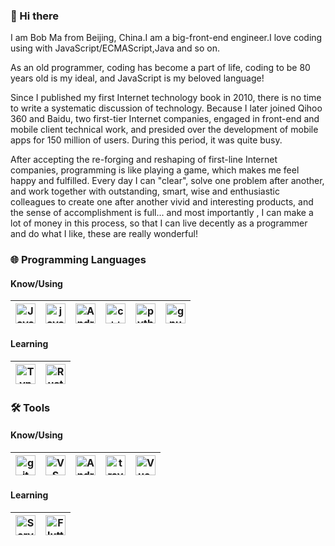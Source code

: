 ### 👋 Hi there

I am Bob Ma from Beijing, China.I am a big-front-end engineer.I love coding using with JavaScript/ECMAScript,Java and so on.

As an old programmer, coding has become a part of life, coding to be 80 years old is my ideal, and JavaScript is my beloved language!

Since I published my first Internet technology book in 2010, there is no time to write a systematic discussion of technology. Because I later joined Qihoo 360 and Baidu, two first-tier Internet companies, engaged in front-end and mobile client technical work, and presided over the development of mobile apps for 150 million of users. During this period, it was quite busy.

After accepting the re-forging and reshaping of first-line Internet companies, programming is like playing a game, which makes me feel happy and fulfilled. Every day I can "clear", solve one problem after another, and work together with outstanding, smart, wise and enthusiastic colleagues to create one after another vivid and interesting products, and the sense of accomplishment is full... and most importantly , I can make a lot of money in this process, so that I can live decently as a programmer and do what I like, these are really wonderful!


### 🌐 Programming Languages 

#### Know/Using

| [<img width="32" title="JavasSript" src="https://cdn.jsdelivr.net/npm/simple-icons@v3/icons/javascript.svg" />](https://developer.mozilla.org/en-US/docs/Web/JavaScript)  | [<img width="32" title="java" src="https://cdn.jsdelivr.net/npm/simple-icons@v3/icons/java.svg" />](https://www.java.com/)  | [<img width="32" title="Android" src="https://cdn.jsdelivr.net/npm/simple-icons@v3/icons/android.svg" />](https://www.android.com/)  |  [<img width="32" title="c++" src="https://cdn.jsdelivr.net/npm/simple-icons@v3/icons/cplusplus.svg" />](http://www.open-std.org/jtc1/sc22/wg14/) |  [<img width="32" title="python" src="https://cdn.jsdelivr.net/npm/simple-icons@v3/icons/python.svg" />](https://www.python.org/) | [<img width="32" title="gnu bash" src="https://cdn.jsdelivr.net/npm/simple-icons@v3/icons/gnubash.svg" />](https://www.gnu.org/software/bash/)  |
|---|---|---|---|---|---|

#### Learning

| [<img width="32" title="TypeScript" src="https://cdn.jsdelivr.net/npm/simple-icons@v3/icons/typescript.svg" />](https://www.typescriptlang.org/) |  [<img width="32" title="Rust" src="https://cdn.jsdelivr.net/npm/simple-icons@v3/icons/rust.svg" />](https://www.rust-lang.org/)|
|---|---|

### 🛠️ Tools 

#### Know/Using

| [<img width="32" title="git" src="https://cdn.jsdelivr.net/npm/simple-icons@v3/icons/git.svg" />](https://git-scm.com/) | [<img width="32" title="VS Code" src="https://cdn.jsdelivr.net/npm/simple-icons@v3/icons/visualstudiocode.svg" />](https://code.visualstudio.com/) | [<img width="32" title="Android Studio" src="https://cdn.jsdelivr.net/npm/simple-icons@v3/icons/androidstudio.svg" />](https://developer.android.com/studio) | [<img width="32" title="travis-ci" src="https://cdn.jsdelivr.net/npm/simple-icons@v3/icons/travisci.svg" />](https://travis-ci.org/)  | [<img width="32" title="Vue.js" src="https://cdn.jsdelivr.net/npm/simple-icons@v3/icons/vue-dot-js.svg" />](https://vuejs.org/) 
|---|---|---|---|---|

#### Learning

[<img width="32" title="Serverless" src="https://cdn.jsdelivr.net/npm/simple-icons@v3/icons/serverless.svg" />](https://serverless.com/)| [<img width="32" title="Flutter" src="https://cdn.jsdelivr.net/npm/simple-icons@v3/icons/flutter.svg" />](https://flutter.dev/)
|---|---|
